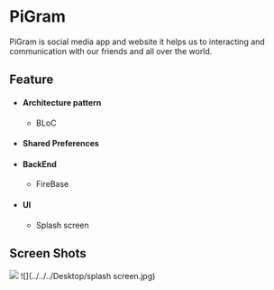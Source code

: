 # PiGram
PiGram is social media app and website it helps us to interacting and communication with our friends and all over the world.

## Feature
- #### Architecture pattern
    - BLoC
- #### Shared Preferences
- #### BackEnd
    - FireBase
- #### UI
    - Splash screen

## Screen Shots
![](../../../Desktop/icon.jpg)
![](../../../Desktop/splash screen.jpg)